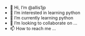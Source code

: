 - 👋 Hi, I’m @allis1jp
- 👀 I’m interested in learning python
- 🌱 I’m currently learning python
- 💞️ I’m looking to collaborate on ...
- 📫 How to reach me ...

<!---
allis1jp/allis1jp is a ✨ special ✨ repository because its `README.md` (this file) appears on your GitHub profile.
You can click the Preview link to take a look at your changes.
--->
